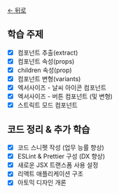 [← 뒤로](../README.md)

## 학습 주제

- [x] 컴포넌트 추출(extract)
- [x] 컴포넌트 속성(props)
- [x] children 속성(prop)
- [x] 컴포넌트 변형(variants)
- [x] 엑서사이즈 - 날씨 아이콘 컴포넌트
- [x] 엑서사이즈 - 버튼 컴포넌트 (및 변형)
- [x] 스트릭트 모드 컴포넌트

## 코드 정리 & 추가 학습

- [x] 코드 스니펫 작성 (업무 능률 향상)
- [x] ESLint & Prettier 구성 (DX 향상)
- [x] 새로운 JSX 트랜스폼 사용 설정
- [x] 리액트 애플리케이션 구조
- [x] 아토믹 디자인 개론
